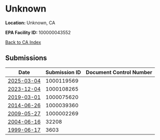 # Unknown

**Location:** Unknown, CA

**EPA Facility ID:** 100000043552

[Back to CA Index](../../index.md)

## Submissions

| Date | Submission ID | Document Control Number |
|------|--------------|-------------------------|
| [2025-03-04](submissions/1000119569.md) | 1000119569 |  |
| [2023-12-04](submissions/1000108265.md) | 1000108265 |  |
| [2019-03-01](submissions/1000075620.md) | 1000075620 |  |
| [2014-06-26](submissions/1000039360.md) | 1000039360 |  |
| [2009-05-27](submissions/1000002269.md) | 1000002269 |  |
| [2004-06-16](submissions/32208.md) | 32208 |  |
| [1999-06-17](submissions/3603.md) | 3603 |  |
